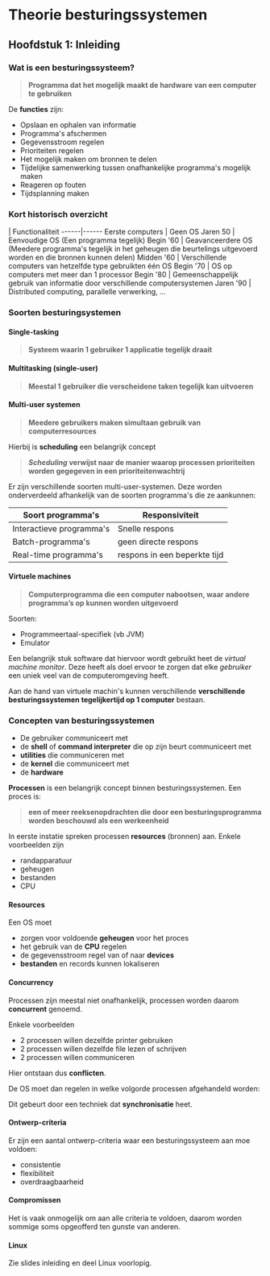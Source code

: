 # Theorie besturingssystemen

## Hoofdstuk 1: Inleiding

### Wat is een besturingssysteem?

> **Programma dat het mogelijk maakt de hardware van een computer te gebruiken**

De **functies** zijn:
* Opslaan en ophalen van informatie
* Programma's afschermen
* Gegevensstroom regelen
* Prioriteiten regelen
* Het mogelijk maken om bronnen te delen
* Tijdelijke samenwerking tussen onafhankelijke programma's mogelijk maken
* Reageren op fouten
* Tijdsplanning maken

### Kort historisch overzicht


  | Functionaliteit
------|------
Eerste computers | Geen OS
Jaren 50 | Eenvoudige OS (Een programma tegelijk)
Begin '60 | Geavanceerdere OS (Meedere programma's tegelijk in het geheugen die beurtelings uitgevoerd worden en die bronnen kunnen delen)
Midden '60 | Verschillende computers van hetzelfde type gebruikten één OS
Begin '70 | OS op computers met meer dan 1 processor
Begin '80 | Gemeenschappelijk gebruik van informatie door verschillende computersystemen
Jaren '90 | Distributed computing, parallelle verwerking, ...

### Soorten besturingsystemen

#### Single-tasking
> **Systeem waarin 1 gebruiker 1 applicatie tegelijk draait**

#### Multitasking (single-user)
> **Meestal 1 gebruiker die verscheidene taken tegelijk kan uitvoeren**

#### Multi-user systemen
> **Meedere gebruikers maken simultaan gebruik van computerresources**


Hierbij is **scheduling** een belangrijk concept
> ***Scheduling* verwijst naar de manier waarop processen prioriteiten worden gegegeven in een prioriteitenwachtrij**

Er zijn verschillende soorten multi-user-systemen. Deze worden onderverdeeld afhankelijk van de soorten programma's die ze aankunnen:

Soort programma's | Responsiviteit
----------------- | --------------
Interactieve programma's | Snelle respons
Batch-programma's | geen directe respons
Real-time programma's | respons in een beperkte tijd

#### Virtuele machines
> **Computerprogramma die een computer nabootsen, waar andere programma’s op kunnen worden uitgevoerd**

Soorten:
* Programmeertaal-specifiek (vb JVM)
* Emulator

Een belangrijk stuk software dat hiervoor wordt gebruikt heet de *virtual machine monitor*.
Deze heeft als doel ervoor te zorgen dat elke *gebruiker* een uniek veel van de computeromgeving heeft.

Aan de hand van virtuele machin's kunnen verschillende **verschillende besturingssystemen tegelijkertijd op 1 computer** bestaan.

### Concepten van besturingssystemen

* De gebruiker communiceert met
* de **shell** of **command interpreter** die op zijn beurt communiceert met
* **utilities** die communiceren met
* de **kernel** die communiceert met
* de **hardware**

**Processen** is een belangrijk concept binnen besturingssystemen.
Een proces is:
> **een of meer reeksenopdrachten die door een besturingsprogramma worden beschouwd als een werkeenheid**

In eerste instatie spreken processen **resources** (bronnen) aan.
Enkele voorbeelden zijn
* randapparatuur
* geheugen
* bestanden
* CPU

#### Resources

Een OS moet
* zorgen voor voldoende **geheugen** voor het proces
* het gebruik van de **CPU** regelen
* de gegevensstroom regel van of naar **devices**
* **bestanden** en records kunnen lokaliseren

#### Concurrency
Processen zijn meestal niet onafhankelijk, processen worden daarom **concurrent** genoemd.

Enkele voorbeelden
* 2 processen willen dezelfde printer gebruiken
* 2 processen willen dezelfde file lezen of schrijven
* 2 processen willen communiceren

Hier ontstaan dus **conflicten**.

De OS moet dan regelen in welke volgorde processen afgehandeld worden:

Dit gebeurt door een techniek dat **synchronisatie** heet.

#### Ontwerp-criteria
Er zijn een aantal ontwerp-criteria waar een besturingssysteem aan moe voldoen:
* consistentie
* flexibiliteit
* overdraagbaarheid

#### Compromissen
Het is vaak onmogelijk om aan alle criteria te voldoen, daarom worden sommige soms opgeofferd ten gunste van anderen.

#### Linux
Zie slides inleiding en deel Linux voorlopig.

